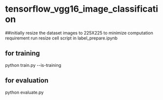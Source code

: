 # tensorflow_vgg16_image_classification

##initially resize the dataset images to 225X225 to minimize computation requirement
run resize cell script in label_prepare.ipynb

## for training
python train.py --is-training

## for evaluation
python evaluate.py

